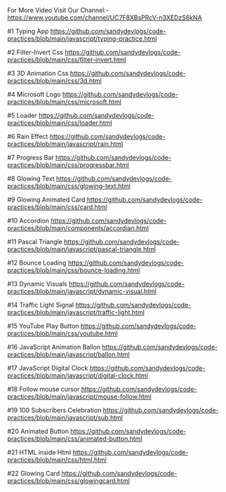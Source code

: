 For More Video
Visit Our Channel:- https://www.youtube.com/channel/UC7F8XBsPRcV-n3XEDzS6kNA

#1 Typing App
https://github.com/sandydevlogs/code-practices/blob/main/javascript/typing-practice.html

#2 Filter-Invert Css
https://github.com/sandydevlogs/code-practices/blob/main/css/filter-invert.html

#3 3D Animation Css
https://github.com/sandydevlogs/code-practices/blob/main/css/3d.html

#4 Microsoft Logo
https://github.com/sandydevlogs/code-practices/blob/main/css/microsoft.html

#5 Loader
https://github.com/sandydevlogs/code-practices/blob/main/css/loader.html

#6 Rain Effect
https://github.com/sandydevlogs/code-practices/blob/main/javascript/rain.html

#7 Progress Bar
https://github.com/sandydevlogs/code-practices/blob/main/css/progressbar.html

#8 Glowing Text
https://github.com/sandydevlogs/code-practices/blob/main/css/glowing-text.html

#9 Glowing Animated Card
https://github.com/sandydevlogs/code-practices/blob/main/css/card.html

#10 Accordion
https://github.com/sandydevlogs/code-practices/blob/main/components/accordian.html

#11 Pascal Triangle
https://github.com/sandydevlogs/code-practices/blob/main/javascript/pascal-triangle.html

#12 Bounce Loading
https://github.com/sandydevlogs/code-practices/blob/main/css/bounce-loading.html

#13 Dynamic Visuals
https://github.com/sandydevlogs/code-practices/blob/main/javascript/dynamic-visual.html

#14 Traffic Light Signal
https://github.com/sandydevlogs/code-practices/blob/main/javascript/traffic-light.html

#15 YouTube Play Button
https://github.com/sandydevlogs/code-practices/blob/main/css/youtube.html

#16 JavaScript Animation Ballon
https://github.com/sandydevlogs/code-practices/blob/main/javascript/ballon.html

#17 JavaScript Digital Clock
https://github.com/sandydevlogs/code-practices/blob/main/javascript/digital-clock.html

#18 Follow mouse cursor
https://github.com/sandydevlogs/code-practices/blob/main/javascript/mouse-follow.html

#19 100 Subscribers Celebration
https://github.com/sandydevlogs/code-practices/blob/main/javascript/sub.html

#20 Animated Button
https://github.com/sandydevlogs/code-practices/blob/main/css/animated-button.html

#21 HTML inside Html
https://github.com/sandydevlogs/code-practices/blob/main/css/html.html

#22 Glowing Card
https://github.com/sandydevlogs/code-practices/blob/main/css/glowingcard.html